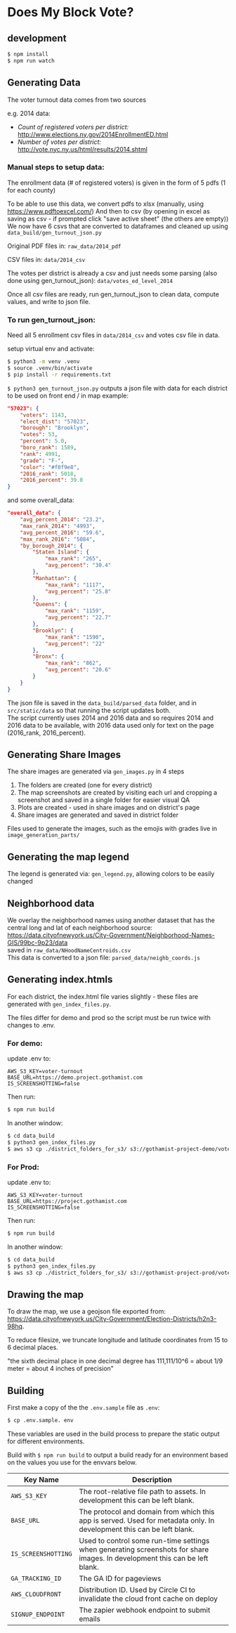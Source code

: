 # Does My Block Vote?

## development
```bash
$ npm install
$ npm run watch
```

## Generating Data

The voter turnout data comes from two sources

e.g. 2014 data:
- *Count of registered voters per district:* http://www.elections.ny.gov/2014EnrollmentED.html
- *Number of votes per district:*  http://vote.nyc.ny.us/html/results/2014.shtml

### Manual steps to setup data:
The enrollment data (# of registered voters) is given in the form of 5 pdfs (1 for each county)

To be able to use this data, we convert pdfs to xlsx (manually, using https://www.pdftoexcel.com/)
And then to csv (by opening in excel as saving as csv - if prompted click "save active sheet" (the others are empty))
We now have 6 csvs that are converted to dataframes and cleaned up using `data_build/gen_turnout_json.py`

Original PDF files in: `raw_data/2014_pdf`

CSV files in: `data/2014_csv`

The votes per district is already a csv and just needs some parsing (also done using gen_turnout_json): `data/votes_ed_level_2014`

Once all csv files are ready, run gen_turnout_json to clean data, compute values, and write to json file.


### To run gen_turnout_json:
Need all 5 enrollment csv files in `data/2014_csv` and votes csv file in data.

setup virtual env and activate:
```bash
$ python3 -m venv .venv
$ source .venv/bin/activate
$ pip install -r requirements.txt
```

`$ python3 gen_turnout_json.py`
outputs a json file with data for each district to be used on front end / in map
example:
```json
"57023": {
    "voters": 1143,
    "elect_dist": "57023",
    "borough": "Brooklyn",
    "votes": 53,
    "percent": 5.0,
    "boro_rank": 1589,
    "rank": 4991,
    "grade": "F-",
    "color": "#f0f9e8",
    "2016_rank": 5018,
    "2016_percent": 39.0
}
```
and some overall_data:
```json
"overall_data": {
    "avg_percent_2014": "23.2",
    "max_rank_2014": "4993",
    "avg_percent_2016": "59.6",
    "max_rank_2016": "5084",
    "by_borough_2014": {
        "Staten Island": {
            "max_rank": "265",
            "avg_percent": "30.4"
        },
        "Manhattan": {
            "max_rank": "1117",
            "avg_percent": "25.8"
        },
        "Queens": {
            "max_rank": "1159",
            "avg_percent": "22.7"
        },
        "Brooklyn": {
            "max_rank": "1590",
            "avg_percent": "22"
        },
        "Bronx": {
            "max_rank": "862",
            "avg_percent": "20.6"
        }
    }
}
```

The json file is saved in the `data_build/parsed_data` folder, and in `src/static/data` so that running the script updates both.<br/>
The script currently uses 2014 and 2016 data and so requires 2014 and 2016 data to be available,
with 2016 data used only for text on the page (2016_rank, 2016_percent).


## Generating Share Images
The share images are generated via `gen_images.py` in 4 steps
1. The folders are created (one for every district)
2. The map screenshots are created by visiting each url and cropping a screenshot and
saved in a single folder for easier visual QA
3. Plots are created - used in share images and on district's page
4. Share images are generated and saved in district folder

Files used to generate the images, such as the emojis with grades live in `image_generation_parts/`

## Generating the map legend
The legend is generated via: `gen_legend.py`, allowing colors to be easily changed


## Neighborhood data
We overlay the neighborhood names using another dataset that has the central long and lat of each neighborhood
source: https://data.cityofnewyork.us/City-Government/Neighborhood-Names-GIS/99bc-9p23/data <br/>
saved in `raw_data/NHoodNameCentroids.csv`<br/>
This data is converted to a json file:
`parsed_data/neighb_coords.js`


## Generating index.htmls
For each district, the index.html file varies slightly - these files are generated with `gen_index_files.py`.

The files differ for demo and prod so the script must be run twice with changes to .env.

### For demo:
update .env to:
```
AWS_S3_KEY=voter-turnout
BASE_URL=https://demo.project.gothamist.com
IS_SCREENSHOTTING=false
```

Then run:
```bash
$ npm run build
```

In another window:
```bash
$ cd data_build
$ python3 gen_index_files.py
$ aws s3 cp ./district_folders_for_s3/ s3://gothamist-project-demo/voter-turnout --recursive --exclude .DS_Store --acl public-read --cache-control max-age=0
```

### For Prod:
update .env to:
```
AWS_S3_KEY=voter-turnout
BASE_URL=https://project.gothamist.com
IS_SCREENSHOTTING=false
```
Then run:<br/>
```bash
$ npm run build
```

In another window:<br/>
```bash
$ cd data_build
$ python3 gen_index_files.py
$ aws s3 cp ./district_folders_for_s3/ s3://gothamist-project-prod/voter-turnout --recursive --exclude .DS_Store --acl public-read --cache-control max-age=0
```

## Drawing the map
To draw the map, we use a geojson file exported from: https://data.cityofnewyork.us/City-Government/Election-Districts/h2n3-98hq.

To reduce filesize, we truncate longitude and latitude coordinates from 15 to 6 decimal places.

"the sixth decimal place in one decimal degree has 111,111/10^6 = about 1/9 meter = about 4 inches of precision"

## Building

First make a copy of the the `.env.sample` file as `.env`:
```bash
$ cp .env.sample. env
```

These variables are used in the build process to prepare the static output for different environments.

Build with `$ npm run build` to output a build ready for an environment based on the values you use for the envvars below.

Key Name | Description
--- | ---
`AWS_S3_KEY` | The root-relative file path to assets. In development this can be left blank.
`BASE_URL` | The protocol and domain from which this app is served. Used for metadata only. In development this can be left blank.
`IS_SCREENSHOTTING` | Used to control some run-time settings when generating screenshots for share images. In development this can be left blank.
`GA_TRACKING_ID` | The GA ID for pageviews
`AWS_CLOUDFRONT` | Distribution ID. Used by Circle CI to invalidate the cloud front cache on deploy
`SIGNUP_ENDPOINT` | The zapier webhook endpoint to submit emails
